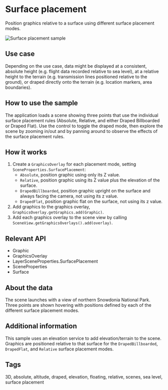 # Surface placement

Position graphics relative to a surface using different surface placement modes.

![Surface placement sample](SurfacePlacement.png)

## Use case

Depending on the use case, data might be displayed at a consistent, absolute height (e.g. flight data recorded relative to sea level), at a relative height to the terrain (e.g. transmission lines positioned relative to the ground), or draped directly onto the terrain (e.g. location markers, area boundaries).

## How to use the sample

The application loads a scene showing three points that use the individual surface placement rules (Absolute, Relative, and either Draped Billboarded or Draped Flat). Use the control to toggle the draped mode, then explore the scene by zooming in/out and by panning around to observe the effects of the surface placement rules.

## How it works

1. Create a `GraphicsOverlay` for each placement mode, setting `SceneProperties.SurfacePlacement`:
    * `Absolute`, position graphic using only its Z value.
    * `Relative`, position graphic using its Z value plus the elevation of the surface.
    * `DrapedBillboarded`, position graphic upright on the surface and always facing the camera, not using its z value.
    * `DrapedFlat`, position graphic flat on the surface, not using its z value.
2. Add graphics to the graphics overlay, `GraphicsOverlay.getGraphics.add(Graphic)`.
3. Add each graphics overlay to the scene view by calling `SceneView.getGraphicsOverlays().add(overlay)`.

## Relevant API

* Graphic
* GraphicsOverlay
* LayerSceneProperties.SurfacePlacement
* SceneProperties
* Surface

## About the data

The scene launches with a view of northern Snowdonia National Park. Three points are shown hovering with positions defined by each of the different surface placement modes.

## Additional information

This sample uses an elevation service to add elevation/terrain to the scene. Graphics are positioned relative to that surface for the `DrapedBillboarded`, `DrapedFlat`, and `Relative` surface placement modes. 

## Tags

3D, absolute, altitude, draped, elevation, floating, relative, scenes, sea level, surface placement